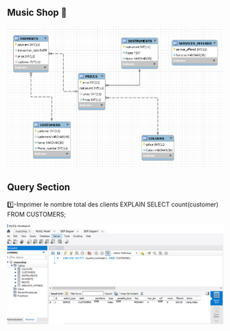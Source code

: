 ## Music Shop :musical_keyboard:

![image](musicshop.PNG)

## Query Section

1️⃣-Imprimer le nombre total des clients
EXPLAIN SELECT count(customer) FROM CUSTOMERS;

![image](Explain.PNG)

